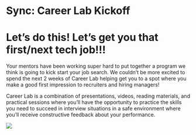 # Sync: Career Lab Kickoff

# Let’s do this! Let’s get you that first/next tech job!!!

Your mentors have been working super hard to put together a program we think is going to kick start your job search. We couldn’t be more excited to spend the next 2 weeks of Career Lab helping get you to a spot where you make a good first impression to recruiters and hiring managers!

Career Lab is a combination of presentations, videos, reading materials, and practical sessions where you’ll have the opportunity to practice the skills you need to succeed in interview situations in a safe environment where you’ll receive constructive feedback about your performance.

![](https://media.giphy.com/media/3BMtWpQEVqwNk1aNWR/giphy.gif)
